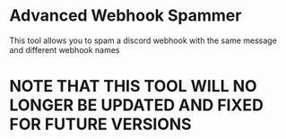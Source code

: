 # Advanced Webhook Spammer
This tool allows you to spam a discord webhook with the same message and different webhook names
# NOTE THAT THIS TOOL WILL NO LONGER BE UPDATED AND FIXED FOR FUTURE VERSIONS
